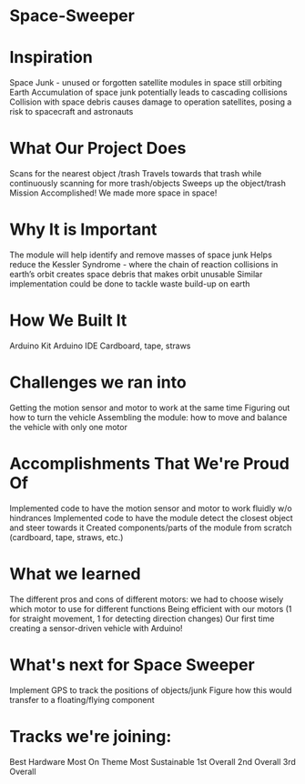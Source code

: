 # Space-Sweeper
# Inspiration
Space Junk - unused or forgotten satellite modules in space still orbiting Earth
Accumulation of space junk potentially leads to cascading collisions
Collision with space debris causes damage to operation satellites, posing a risk to spacecraft and astronauts

# What Our Project Does
Scans for the nearest object /trash
Travels towards that trash while continuously scanning for more trash/objects
Sweeps up the object/trash
Mission Accomplished! We made more space in space!

# Why It is Important
The module will help identify and remove masses of space junk
Helps reduce the Kessler Syndrome - where the chain of reaction collisions in earth’s orbit creates space debris that makes orbit unusable
Similar implementation could be done to tackle waste build-up on earth

# How We Built It
Arduino Kit
Arduino IDE
Cardboard, tape, straws

# Challenges we ran into
Getting the motion sensor and motor to work at the same time
Figuring out how to turn the vehicle
Assembling the module: how to move and balance the vehicle with only one motor

# Accomplishments That We're Proud Of
Implemented code to have the motion sensor and motor to work fluidly w/o hindrances
Implemented code to have the module detect the closest object and steer towards it
Created components/parts of the module from scratch (cardboard, tape, straws, etc.)

# What we learned
The different pros and cons of different motors: we had to choose wisely which motor to use for different functions
Being efficient with our motors (1 for straight movement, 1 for detecting direction changes)
Our first time creating a sensor-driven vehicle with Arduino!

# What's next for Space Sweeper
Implement GPS to track the positions of objects/junk
Figure how this would transfer to a floating/flying component

# Tracks we're joining:
Best Hardware
Most On Theme
Most Sustainable
1st Overall
2nd Overall
3rd Overall

